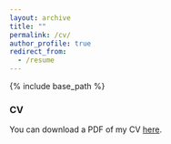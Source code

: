 ```yaml
---
layout: archive
title: ""
permalink: /cv/
author_profile: true
redirect_from:
  - /resume
---
```


{% include base_path %}
### CV
You can download a PDF of my CV [here](/files/DAEHYUNKIM_CV.pdf).

